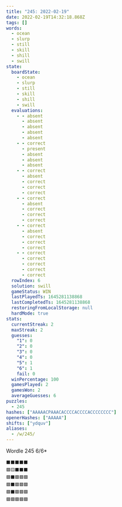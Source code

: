 ```yaml
---
title: "245: 2022-02-19"
date: 2022-02-19T14:32:18.868Z
tags: []
words:
  - ocean
  - slurp
  - still
  - skill
  - shill
  - swill
state:
  boardState:
    - ocean
    - slurp
    - still
    - skill
    - shill
    - swill
  evaluations:
    - - absent
      - absent
      - absent
      - absent
      - absent
    - - correct
      - present
      - absent
      - absent
      - absent
    - - correct
      - absent
      - correct
      - correct
      - correct
    - - correct
      - absent
      - correct
      - correct
      - correct
    - - correct
      - absent
      - correct
      - correct
      - correct
    - - correct
      - correct
      - correct
      - correct
      - correct
  rowIndex: 6
  solution: swill
  gameStatus: WIN
  lastPlayedTs: 1645281138868
  lastCompletedTs: 1645281138868
  restoringFromLocalStorage: null
  hardMode: true
stats:
  currentStreak: 2
  maxStreak: 2
  guesses:
    "1": 0
    "2": 0
    "3": 0
    "4": 0
    "5": 1
    "6": 1
    fail: 0
  winPercentage: 100
  gamesPlayed: 2
  gamesWon: 2
  averageGuesses: 6
puzzles:
  - 245
hashes: ["AAAAACPAAACACCCCACCCCACCCCCCCC"]
openerHashes: ["AAAAA"]
shifts: ["ydquv"]
aliases:
  - /w/245/
---
```


Wordle 245 6/6*

<!-- more -->

```
⬛⬛⬛⬛⬛
🟩🟨⬛⬛⬛
🟩⬛🟩🟩🟩
🟩⬛🟩🟩🟩
🟩⬛🟩🟩🟩
🟩🟩🟩🟩🟩
```
